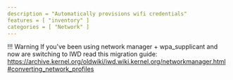 ```yaml
---
description = "Automatically provisions wifi credentials"
features = [ "inventory" ]
categories = [ "Network" ]
---
```


!!! Warning
    If you've been using network manager + wpa_supplicant and now are switching to IWD read this migration guide:
    https://archive.kernel.org/oldwiki/iwd.wiki.kernel.org/networkmanager.html#converting_network_profiles
